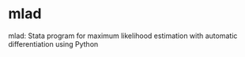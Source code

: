 # mlad
mlad: Stata program for maximum likelihood estimation with automatic differentiation using Python

